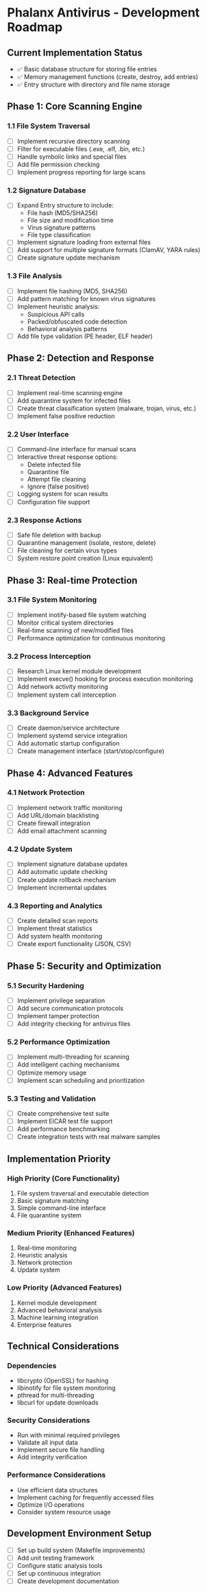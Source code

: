 # Phalanx Antivirus - Development Roadmap

## Current Implementation Status
- ✅ Basic database structure for storing file entries
- ✅ Memory management functions (create, destroy, add entries)
- ✅ Entry structure with directory and file name storage

## Phase 1: Core Scanning Engine

### 1.1 File System Traversal
- [ ] Implement recursive directory scanning
- [ ] Filter for executable files (.exe, .elf, .bin, etc.)
- [ ] Handle symbolic links and special files
- [ ] Add file permission checking
- [ ] Implement progress reporting for large scans

### 1.2 Signature Database
- [ ] Expand Entry structure to include:
  - File hash (MD5/SHA256)
  - File size and modification time
  - Virus signature patterns
  - File type classification
- [ ] Implement signature loading from external files
- [ ] Add support for multiple signature formats (ClamAV, YARA rules)
- [ ] Create signature update mechanism

### 1.3 File Analysis
- [ ] Implement file hashing (MD5, SHA256)
- [ ] Add pattern matching for known virus signatures
- [ ] Implement heuristic analysis:
  - Suspicious API calls
  - Packed/obfuscated code detection
  - Behavioral analysis patterns
- [ ] Add file type validation (PE header, ELF header)

## Phase 2: Detection and Response

### 2.1 Threat Detection
- [ ] Implement real-time scanning engine
- [ ] Add quarantine system for infected files
- [ ] Create threat classification system (malware, trojan, virus, etc.)
- [ ] Implement false positive reduction

### 2.2 User Interface
- [ ] Command-line interface for manual scans
- [ ] Interactive threat response options:
  - Delete infected file
  - Quarantine file
  - Attempt file cleaning
  - Ignore (false positive)
- [ ] Logging system for scan results
- [ ] Configuration file support

### 2.3 Response Actions
- [ ] Safe file deletion with backup
- [ ] Quarantine management (isolate, restore, delete)
- [ ] File cleaning for certain virus types
- [ ] System restore point creation (Linux equivalent)

## Phase 3: Real-time Protection

### 3.1 File System Monitoring
- [ ] Implement inotify-based file system watching
- [ ] Monitor critical system directories
- [ ] Real-time scanning of new/modified files
- [ ] Performance optimization for continuous monitoring

### 3.2 Process Interception
- [ ] Research Linux kernel module development
- [ ] Implement execve() hooking for process execution monitoring
- [ ] Add network activity monitoring
- [ ] Implement system call interception

### 3.3 Background Service
- [ ] Create daemon/service architecture
- [ ] Implement systemd service integration
- [ ] Add automatic startup configuration
- [ ] Create management interface (start/stop/configure)

## Phase 4: Advanced Features

### 4.1 Network Protection
- [ ] Implement network traffic monitoring
- [ ] Add URL/domain blacklisting
- [ ] Create firewall integration
- [ ] Add email attachment scanning

### 4.2 Update System
- [ ] Implement signature database updates
- [ ] Add automatic update checking
- [ ] Create update rollback mechanism
- [ ] Implement incremental updates

### 4.3 Reporting and Analytics
- [ ] Create detailed scan reports
- [ ] Implement threat statistics
- [ ] Add system health monitoring
- [ ] Create export functionality (JSON, CSV)

## Phase 5: Security and Optimization

### 5.1 Security Hardening
- [ ] Implement privilege separation
- [ ] Add secure communication protocols
- [ ] Implement tamper protection
- [ ] Add integrity checking for antivirus files

### 5.2 Performance Optimization
- [ ] Implement multi-threading for scanning
- [ ] Add intelligent caching mechanisms
- [ ] Optimize memory usage
- [ ] Implement scan scheduling and prioritization

### 5.3 Testing and Validation
- [ ] Create comprehensive test suite
- [ ] Implement EICAR test file support
- [ ] Add performance benchmarking
- [ ] Create integration tests with real malware samples

## Implementation Priority

### High Priority (Core Functionality)
1. File system traversal and executable detection
2. Basic signature matching
3. Simple command-line interface
4. File quarantine system

### Medium Priority (Enhanced Features)
1. Real-time monitoring
2. Heuristic analysis
3. Network protection
4. Update system

### Low Priority (Advanced Features)
1. Kernel module development
2. Advanced behavioral analysis
3. Machine learning integration
4. Enterprise features

## Technical Considerations

### Dependencies
- libcrypto (OpenSSL) for hashing
- libinotify for file system monitoring
- pthread for multi-threading
- libcurl for update downloads

### Security Considerations
- Run with minimal required privileges
- Validate all input data
- Implement secure file handling
- Add integrity verification

### Performance Considerations
- Use efficient data structures
- Implement caching for frequently accessed files
- Optimize I/O operations
- Consider system resource usage

## Development Environment Setup
- [ ] Set up build system (Makefile improvements)
- [ ] Add unit testing framework
- [ ] Configure static analysis tools
- [ ] Set up continuous integration
- [ ] Create development documentation